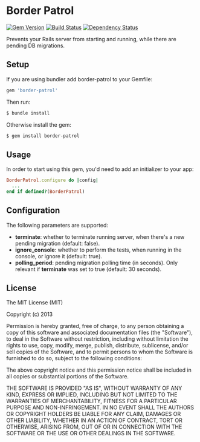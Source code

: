 # Border Patrol

[![Gem Version](https://badge.fury.io/rb/border-patrol.png)](http://badge.fury.io/rb/border-patrol)
[![Build Status](https://travis-ci.org/lbeder/border-patrol.png)](https://travis-ci.org/lbeder/border-patrol)
[![Dependency Status](https://gemnasium.com/lbeder/border-patrol.png)](https://gemnasium.com/lbeder/border-patrol)

Prevents your Rails server from starting and running, while there are pending DB migrations.

## Setup

If you are using bundler add border-patrol to your Gemfile:

``` ruby
gem 'border-patrol'
```

Then run:

```bash
$ bundle install
```

Otherwise install the gem:

```bash
$ gem install border-patrol
```

## Usage

In order to start using this gem, you'd need to add an initializer to your app:

``` ruby
BorderPatrol.configure do |config|
  ...
end if defined?(BorderPatrol)
```

## Configuration
The following parameters are supported:

* **terminate**: whether to terminate running server, when there's a new pending migration (default: false).
* **ignore_console**: whether to perform the tests, when running in the console, or ignore it (default: true).
* **polling_period**: pending migration polling time (in seconds). Only relevant if **terminate** was set to true (default: 30 seconds).

## License

The MIT License (MIT)

Copyright (c) 2013

Permission is hereby granted, free of charge, to any person obtaining a copy of
this software and associated documentation files (the "Software"), to deal in
the Software without restriction, including without limitation the rights to
use, copy, modify, merge, publish, distribute, sublicense, and/or sell copies of
the Software, and to permit persons to whom the Software is furnished to do so,
subject to the following conditions:

The above copyright notice and this permission notice shall be included in all
copies or substantial portions of the Software.

THE SOFTWARE IS PROVIDED "AS IS", WITHOUT WARRANTY OF ANY KIND, EXPRESS OR
IMPLIED, INCLUDING BUT NOT LIMITED TO THE WARRANTIES OF MERCHANTABILITY, FITNESS
FOR A PARTICULAR PURPOSE AND NON-INFRINGEMENT. IN NO EVENT SHALL THE AUTHORS OR
COPYRIGHT HOLDERS BE LIABLE FOR ANY CLAIM, DAMAGES OR OTHER LIABILITY, WHETHER
IN AN ACTION OF CONTRACT, TORT OR OTHERWISE, ARISING FROM, OUT OF OR IN
CONNECTION WITH THE SOFTWARE OR THE USE OR OTHER DEALINGS IN THE SOFTWARE.
